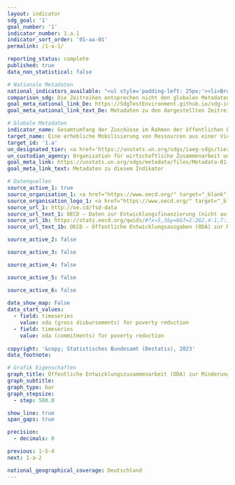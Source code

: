 ```yaml
---
layout: indicator    
sdg_goal: '1'    
goal_number: '1'    
indicator_number: 1.a.1    
indicator_sort_order: '01-aa-01'    
permalink: /1-a-1/    

reporting_status: complete    
published: true    
data_non_statistical: false    

# Nationale Metadaten    
national_indicators_available: "<ul style='padding-left: 25px;'><li>Bruttoentwicklungsausgaben (ODA) zur Minderung der Armut</li> <li> Zusagen (ODA) zur Minderung der Armut</li></ul>"    
comparison_sdg: Die Zeitreihen entsprechen nicht den globalen Metadaten, bieten aber zusätzliche Informationen.    
goal_meta_national_link_De: https://SdgTestEnvironment.github.io/sdg-indicators/public/MetaDe/1.a.1.pdf
goal_meta_national_link_text_De: Metadaten zu den dargestellten Zeitreihen    

# Globale Metadaten    
indicator_name: Gesamtumfang der Zuschüsse im Rahmen der öffentlichen Entwicklungszusammenarbeit (ODA) aller Geber mit Schwerpunkt auf der Minderung der Armut, gemessen am Bruttonationaleinkommen (BNE) des Empfängerlands    
target_name: Eine erhebliche Mobilisierung von Ressourcen aus einer Vielzahl von Quellen gewährleisten, einschließlich durch verbesserte Entwicklungszusammenarbeit, um den Entwicklungsländern und insbesondere den am wenigsten entwickelten Ländern ausreichende und berechenbare Mittel für die Umsetzung von Programmen und Politiken zur Beendigung der Armut in all ihren Dimensionen bereitzustellen    
target_id: '1.a'    
un_designated_tier: <a href='https://unstats.un.org/sdgs/iaeg-sdgs/tier-classification/' title='Klicken Sie hier um weitere Informationen zur UN-Tier-Klassifikation zu erhalten.'  target='_blank'>Tier I</a>    
un_custodian_agency: Organisation für wirtschaftliche Zusammenarbeit und Entwicklung (OECD)    
goal_meta_link: https://unstats.un.org/sdgs/metadata/files/Metadata-01-0a-01.pdf    
goal_meta_link_text: Metadaten zu diesem Indikator        

# Datenquellen
source_active_1: true
source_organisation_1: <a href="https://www.oecd.org/" target="_blank" onclick="return confirm_alert('der Organisation für wirtschaftliche Zusammenarbeit und Entwicklung');"> Organisation für wirtschaftliche Zusammenarbeit und Entwicklung (OECD) </a>
source_organisation_logo_1: <a href="https://www.oecd.org/" target="_blank" onclick="return confirm_alert('der Organisation für wirtschaftliche Zusammenarbeit und Entwicklung');"><img src="https://g205sdgs.github.io/sdg-indicators/public/OrgImgDe/oecd.png" alt="Logo oecd" style="height:60px; width:148px"/></a>
source_url_1: http://oe.cd/fsd-data
source_url_text_1: OECD – Daten zur Entwicklungsfinanzierung (nicht auf Deutsch verfügbar)
source_url_1b: https://stats.oecd.org/qwids/#?x=5,3&y=6&f=2:262,4:1,7:1,9:85,8:85,1:10&q=2:262+4:1+7:1,2+9:85+8:85+1:10+5:3,4+3:51,248,253,255,71,213+6:2010,2011,2012,2013,2014,2015,2016,2017,2018,2019,2020,2021
source_url_text_1b: OECD – Öffentliche Entwicklungsausgaben (ODA) zur Minderung der Armut (nicht auf Deutsch verfügbar)

source_active_2: false

source_active_3: false

source_active_4: false

source_active_5: false

source_active_6: false
    
data_show_map: False    
data_start_values: 
  - field: timeseries
    value: oda (gross disbursements) for poverty reduction
  - field: timeseries
    value: oda (commitments) for poverty reduction    
    
copyright: '&copy; Statistisches Bundesamt (Destatis), 2023'    
data_footnote:     

# Grafik Eigenschaften    
graph_title: Öffentliche Entwicklungszusammenarbeit (ODA) zur Minderung der Armut
graph_subtitle:     
graph_type: bar
graph_stepsize: 
  - step: 500.0    

show_line: true
span_gaps: true

precision:
  - decimals: 0    

previous: 1-5-4    
next: 1-a-2    

national_geographical_coverage: Deutschland    
---
```


<span></span>